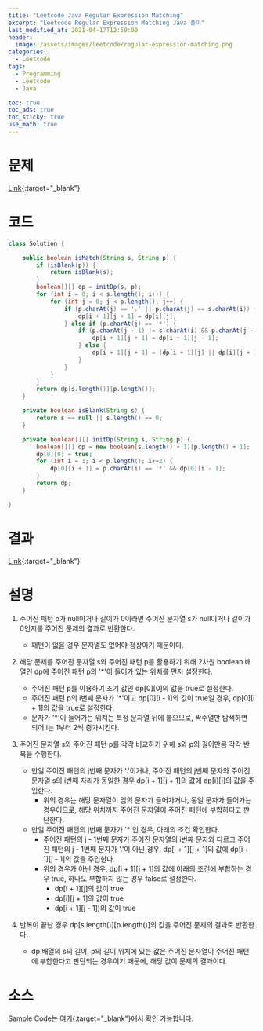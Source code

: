 ```yaml
---
title: "Leetcode Java Regular Expression Matching"
excerpt: "Leetcode Regular Expression Matching Java 풀이"
last_modified_at: 2021-04-17T12:50:00
header:
  image: /assets/images/leetcode/regular-expression-matching.png
categories:
  - Leetcode
tags:
  - Programming
  - Leetcode
  - Java

toc: true
toc_ads: true
toc_sticky: true
use_math: true
---
```

# 문제
[Link](https://leetcode.com/problems/regular-expression-matching/){:target="_blank"}

# 코드
```java
class Solution {

	public boolean isMatch(String s, String p) {
		if (isBlank(p)) {
			return isBlank(s);
		}
		boolean[][] dp = initDp(s, p);
		for (int i = 0; i < s.length(); i++) {
			for (int j = 0; j < p.length(); j++) {
				if (p.charAt(j) == '.' || p.charAt(j) == s.charAt(i)) {
					dp[i + 1][j + 1] = dp[i][j];
				} else if (p.charAt(j) == '*') {
					if (p.charAt(j - 1) != s.charAt(i) && p.charAt(j - 1) != '.') {
						dp[i + 1][j + 1] = dp[i + 1][j - 1];
					} else {
						dp[i + 1][j + 1] = (dp[i + 1][j] || dp[i][j + 1] || dp[i + 1][j - 1]);
					}
				}
			}
		}
		return dp[s.length()][p.length()];
	}

	private boolean isBlank(String s) {
		return s == null || s.length() == 0;
	}

	private boolean[][] initDp(String s, String p) {
		boolean[][] dp = new boolean[s.length() + 1][p.length() + 1];
		dp[0][0] = true;
		for (int i = 1; i < p.length(); i+=2) {
			dp[0][i + 1] = p.charAt(i) == '*' && dp[0][i - 1];
		}
		return dp;
	}

}
```

# 결과
[Link](https://leetcode.com/submissions/detail/481648922/){:target="_blank"}

# 설명
1. 주어진 패턴 p가 null이거나 길이가 0이라면 주어진 문자열 s가 null이거나 길이가 0인지를 주어진 문제의 결과로 반환한다.
	- 패턴이 없을 경우 문자열도 없어야 정상이기 때문이다.

2. 해당 문제를 주어진 문자열 s와 주어진 패턴 p를 활용하기 위해 2차원 boolean 배열인 dp에 주어진 패턴 p의 '*'이 들어가 있는 위치를 먼저 설정한다.
	- 주어진 패턴 p를 이용하여 초기 값인 dp[0][0]의 값을 true로 설정한다.
	- 주어진 패턴 p의 i번째 문자가 '*'이고 dp[0][i - 1]의 값이 true일 경우, dp[0][i + 1]의 값을 true로 설정한다.
	- 문자가 '*'이 들어가는 위치는 특정 문자열 뒤에 붙으므로, 짝수열만 탐색하면 되어 i는 1부터 2씩 증가시킨다.

3. 주어진 문자열 s와 주어진 패턴 p를 각각 비교하기 위해 s와 p의 길이만큼 각각 반복을 수행한다.
	- 만일 주어진 패턴의 j번째 문자가 '.'이거나, 주어진 패턴의 j번째 문자와 주어진 문자열 s의 i번째 자리가 동일한 경우 dp[i + 1][j + 1]의 값에 dp[i][j]의 값을 주입한다.
		- 위의 경우는 해당 문자열이 임의 문자가 들어가거나, 동일 문자가 들어가는 경우이므로, 해당 위치까지 주어진 문자열이 주어진 패턴에 부합하다고 판단한다.
	- 만일 주어진 패턴의 j번째 문자가 '*'인 경우, 아래의 조건 확인한다.
		- 주어진 패턴의 j - 1번째 문자가 주어진 문자열의 i번째 문자와 다르고 주어진 패턴의 j - 1번째 문자가 '.'이 아닌 경우, dp[i + 1][j + 1]의 값에 dp[i + 1][j - 1]의 값을 주입한다.
		- 위의 경우가 아닌 경우, dp[i + 1][j + 1]의 값에 아래의 조건에 부합하는 경우 true, 하나도 부합하지 않는 경우 false로 설정한다.
			- dp[i + 1][j]의 값이 true
			- dp[i][j + 1]의 값이 true
			- dp[i + 1][j - 1])의 값이 true

4. 반복이 끝난 경우 dp[s.length()][p.length()]의 값을 주어진 문제의 결과로 반환한다.
	- dp 배열의 s의 길이, p의 길이 위치에 있는 값은 주어진 문자열이 주어진 패턴에 부합한다고 판단되는 경우이기 때문에, 해당 값이 문제의 결과이다.

# 소스
Sample Code는 [여기](https://github.com/GracefulSoul/leetcode/blob/master/src/main/java/gracefulsoul/problems/PalindromeNumber.java){:target="_blank"}에서 확인 가능합니다.